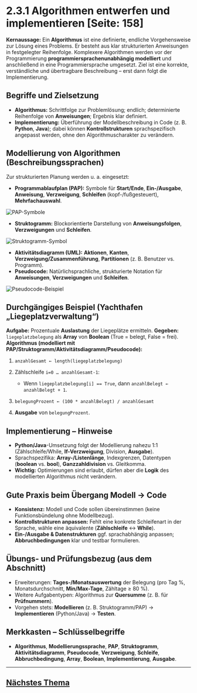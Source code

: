 # 2.3.1 Algorithmen entwerfen und implementieren [Seite: 158]

**Kernaussage:** Ein **Algorithmus** ist eine definierte, endliche Vorgehensweise zur Lösung eines Problems. Er besteht aus klar strukturierten Anweisungen in festgelegter Reihenfolge. Komplexere Algorithmen werden vor der Programmierung **programmiersprachenunabhängig modelliert** und anschließend in eine Programmiersprache umgesetzt. Ziel ist eine korrekte, verständliche und übertragbare Beschreibung – erst dann folgt die Implementierung. 

## Begriffe und Zielsetzung

* **Algorithmus:** Schrittfolge zur Problemlösung; endlich; determinierte Reihenfolge von **Anweisungen**; Ergebnis klar definiert.
* **Implementierung:** Überführung der Modellbeschreibung in Code (z. B. **Python**, **Java**); dabei können **Kontrollstrukturen** sprachspezifisch angepasst werden, ohne den Algorithmuscharakter zu verändern. 

## Modellierung von Algorithmen (Beschreibungssprachen)

Zur strukturierten Planung werden u. a. eingesetzt:

* **Programmablaufplan (PAP):** Symbole für **Start/Ende**, **Ein-/Ausgabe**, **Anweisung**, **Verzweigung**, **Schleifen** (kopf-/fußgesteuert), **Mehrfachauswahl**.

![PAP-Symbole](/lernfeld11a/2_3_1/pap.png)

* **Struktogramm:** Blockorientierte Darstellung von **Anweisungsfolgen**, **Verzweigungen** und **Schleifen**.

![Struktogramm-Symbol](/lernfeld11a/2_3_1/struktogramm.png)

* **Aktivitätsdiagramm (UML):** **Aktionen**, **Kanten**, **Verzweigung/Zusammenführung**, **Partitionen** (z. B. Benutzer vs. Programm).
* **Pseudocode:** Natürlichsprachliche, strukturierte Notation für **Anweisungen**, **Verzweigungen** und **Schleifen**. 

![Pseudocode-Beispiel](/lernfeld11a/2_3_1/pseudocode.png)

## Durchgängiges Beispiel (Yachthafen „Liegeplatzverwaltung“)

**Aufgabe:** Prozentuale **Auslastung** der Liegeplätze ermitteln.
**Gegeben:** `liegeplatzbelegung` als **Array** von **Boolean** (True = belegt, False = frei).
**Algorithmus (modelliert mit PAP/Struktogramm/Aktivitätsdiagramm/Pseudocode):**

1. `anzahlGesamt ← length(liegeplatzbelegung)`
2. Zählschleife `i=0 … anzahlGesamt-1`:

   * Wenn `liegeplatzbelegung[i] == True`, dann `anzahlBelegt ← anzahlBelegt + 1`.
3. `belegungProzent ← (100 * anzahlBelegt) / anzahlGesamt`
4. **Ausgabe** von `belegungProzent`. 

## Implementierung – Hinweise

* **Python/Java**-Umsetzung folgt der Modellierung nahezu 1:1 (Zählschleife/While, **If-Verzweigung**, Division, **Ausgabe**).
* Sprachspezifika: **Array-/Listenlänge**, Indexgrenzen, Datentypen (**boolean** vs. **bool**), **Ganzzahldivision** vs. Gleitkomma.
* **Wichtig:** Optimierungen sind erlaubt, dürfen aber die **Logik** des modellierten Algorithmus nicht verändern. 

## Gute Praxis beim Übergang Modell → Code

* **Konsistenz:** Modell und Code sollen übereinstimmen (keine Funktionsbündelung ohne Modellbezug).
* **Kontrollstrukturen anpassen:** Fehlt eine konkrete Schleifenart in der Sprache, wähle eine äquivalente (**Zählschleife** ↔ **While**).
* **Ein-/Ausgabe & Datenstrukturen** ggf. sprachabhängig anpassen; **Abbruchbedingungen** klar und testbar formulieren. 

## Übungs- und Prüfungsbezug (aus dem Abschnitt)

* Erweiterungen: **Tages-/Monatsauswertung** der Belegung (pro Tag %, Monatsdurchschnitt, **Min/Max-Tage**, Zähltage ≥ 80 %).
* Weitere Aufgabentypen: Algorithmus zur **Quersumme** (z. B. für **Prüfnummern**).
* Vorgehen stets: **Modellieren** (z. B. Struktogramm/PAP) → **Implementieren** (Python/Java) → **Testen**. 

## Merkkasten – Schlüsselbegriffe

* **Algorithmus**, **Modellierungssprache**, **PAP**, **Struktogramm**, **Aktivitätsdiagramm**, **Pseudocode**, **Verzweigung**, **Schleife**, **Abbruchbedingung**, **Array**, **Boolean**, **Implementierung**, **Ausgabe**. 

---

## [Nächstes Thema](./2.3.2_Rekursive_Algorithmen_umsetzen.md)